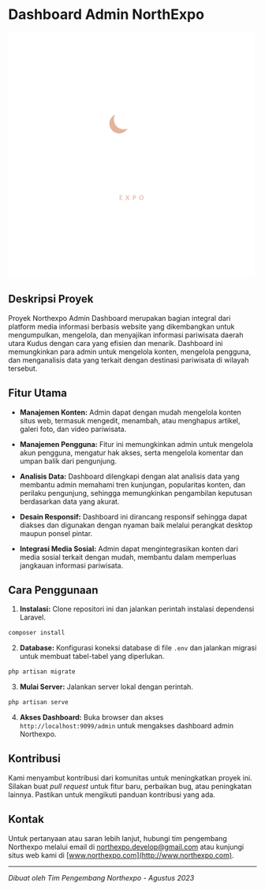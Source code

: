 # Dashboard Admin NorthExpo 

<img src="https://github.com/arilchasan/Dashboard-Admin-NorthExpo/blob/develop/public/assets/img/logo-light.png" alt="Logo Northexpo" width="500" height="500" style="display: flex; justify-content: center; align-items: center;"> 


## Deskripsi Proyek

Proyek Northexpo Admin Dashboard merupakan bagian integral dari platform media informasi berbasis website yang dikembangkan untuk mengumpulkan, mengelola, dan menyajikan informasi pariwisata daerah utara Kudus dengan cara yang efisien dan menarik. Dashboard ini memungkinkan para admin untuk mengelola konten, mengelola pengguna, dan menganalisis data yang terkait dengan destinasi pariwisata di wilayah tersebut.

## Fitur Utama

- **Manajemen Konten:** Admin dapat dengan mudah mengelola konten situs web, termasuk mengedit, menambah, atau menghapus artikel, galeri foto, dan video pariwisata.

- **Manajemen Pengguna:** Fitur ini memungkinkan admin untuk mengelola akun pengguna, mengatur hak akses, serta mengelola komentar dan umpan balik dari pengunjung.

- **Analisis Data:** Dashboard dilengkapi dengan alat analisis data yang membantu admin memahami tren kunjungan, popularitas konten, dan perilaku pengunjung, sehingga memungkinkan pengambilan keputusan berdasarkan data yang akurat.

- **Desain Responsif:** Dashboard ini dirancang responsif sehingga dapat diakses dan digunakan dengan nyaman baik melalui perangkat desktop maupun ponsel pintar.

- **Integrasi Media Sosial:** Admin dapat mengintegrasikan konten dari media sosial terkait dengan mudah, membantu dalam memperluas jangkauan informasi pariwisata.

## Cara Penggunaan

1. **Instalasi:** Clone repositori ini dan jalankan perintah instalasi dependensi Laravel.
```bash
composer install
```

2. **Database:** Konfigurasi koneksi database di file `.env` dan jalankan migrasi untuk membuat tabel-tabel yang diperlukan.
```bash
php artisan migrate
```

3. **Mulai Server:** Jalankan server lokal dengan perintah.
```bash
php artisan serve
```

4. **Akses Dashboard:** Buka browser dan akses `http://localhost:9099/admin` untuk mengakses dashboard admin Northexpo.

## Kontribusi

Kami menyambut kontribusi dari komunitas untuk meningkatkan proyek ini. Silakan buat _pull request_ untuk fitur baru, perbaikan bug, atau peningkatan lainnya. Pastikan untuk mengikuti panduan kontribusi yang ada.

## Kontak

Untuk pertanyaan atau saran lebih lanjut, hubungi tim pengembang Northexpo melalui email di [northexpo.develop@gmail.com](mailto:northexpo.develop@gmail.com) atau kunjungi situs web kami di [www.northexpo.com](http://www.northexpo.com).

---

_Dibuat oleh Tim Pengembang Northexpo - Agustus 2023_

